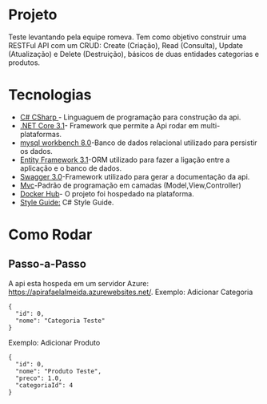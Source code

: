 # Projeto

Teste levantando pela equipe romeva. Tem como objetivo construir uma RESTFul API com um CRUD:
Create (Criação), Read (Consulta), Update (Atualização) e Delete (Destruição), básicos de duas entidades categorias e produtos.

# Tecnologias
 - [C# CSharp ](https://docs.microsoft.com/pt-br/dotnet/csharp/)-
 Linguaguem de programação para construção da api.
 - [.NET Core 3.1](https://docs.microsoft.com/pt-br/dotnet/core/introduction)- 
 Framework que permite a Api rodar em multi-plataformas.
 - [mysql workbench 8.0](https://dev.mysql.com/doc/workbench/en/)-Banco de dados relacional utilizado para persistir os dados.
 - [Entity Framework 3.1](https://docs.microsoft.com/pt-br/ef/)-ORM utilizado para fazer a ligação entre a aplicação e o banco de dados.
 - [Swagger 3.0](https://swagger.io/docs/specification/about/,)-Framework utilizado para gerar a documentação da api.
 - [Mvc]()-Padrão de programação em camadas (Model,View,Controller)
 - [Docker Hub]()- O projeto foi hospedado na plataforma.
 - [Style Guide:](https://docs.microsoft.com/pt-br/dotnet/csharp/programming-guide/inside-a-program/coding-conventions) C# Style Guide.

# Como Rodar

## Passo-a-Passo

A api esta hospeda em um servidor Azure: https://apirafaelalmeida.azurewebsites.net/.
 Exemplo: Adicionar Categoria
```{json}
{
  "id": 0,
  "nome": "Categoria Teste"
}
```
Exemplo: Adicionar Produto
```{json}
{
  "id": 0,
  "nome": "Produto Teste",
  "preco": 1.0,
  "categoriaId": 4
}
```

 
